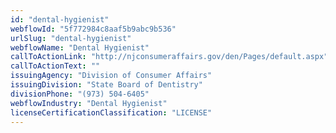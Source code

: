 ```yaml
---
id: "dental-hygienist"
webflowId: "5f772984c8aaf5b9abc9b536"
urlSlug: "dental-hygienist"
webflowName: "Dental Hygienist"
callToActionLink: "http://njconsumeraffairs.gov/den/Pages/default.aspx"
callToActionText: ""
issuingAgency: "Division of Consumer Affairs"
issuingDivision: "State Board of Dentistry"
divisionPhone: "(973) 504-6405"
webflowIndustry: "Dental Hygienist"
licenseCertificationClassification: "LICENSE"
---
```


